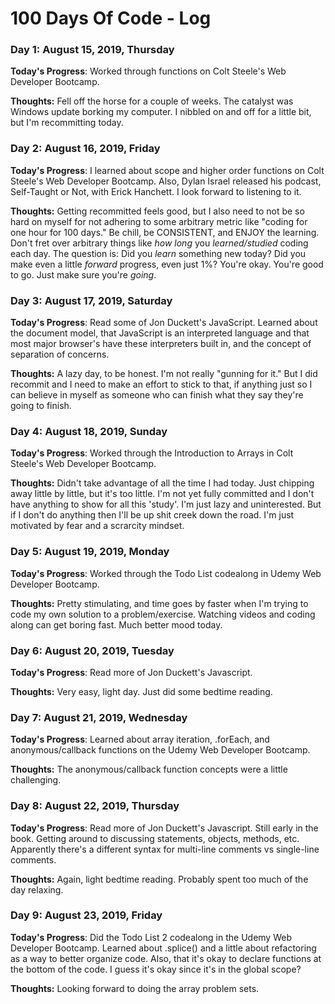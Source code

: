 # 100 Days Of Code - Log

### Day 1: August 15, 2019, Thursday

**Today's Progress**: Worked through functions on Colt Steele's Web Developer Bootcamp.

**Thoughts:** Fell off the horse for a couple of weeks. The catalyst was Windows update borking my computer. I nibbled on and off for a little bit, but I'm recommitting today.

### Day 2: August 16, 2019, Friday

**Today's Progress**: I learned about scope and higher order functions on Colt Steele's Web Developer Bootcamp. Also, Dylan Israel released his podcast, Self-Taught or Not, with Erick Hanchett. I look forward to listening to it.

**Thoughts:** Getting recommitted feels good, but I also need to not be so hard on myself for not adhering to some arbitrary metric like "coding for one hour for 100 days." Be chill, be CONSISTENT, and ENJOY the learning. Don't fret over arbitrary things like *how long* you *learned/studied* coding each day. The question is: Did you *learn* something new today? Did you make even a little *forward* progress, even just 1%? You're okay. You're good to go. Just make sure you're *going*.

### Day 3: August 17, 2019, Saturday

**Today's Progress**: Read some of Jon Duckett's JavaScript. Learned about the document model, that JavaScript is an interpreted language and that most major browser's have these interpreters built in, and the concept of separation of concerns.

**Thoughts:** A lazy day, to be honest. I'm not really "gunning for it." But I did recommit and I need to make an effort to stick to that, if anything just so I can believe in myself as someone who can finish what they say they're going to finish.

### Day 4: August 18, 2019, Sunday

**Today's Progress**: Worked through the Introduction to Arrays in Colt Steele's Web Developer Bootcamp.

**Thoughts:** Didn't take advantage of all the time I had today. Just chipping away little by little, but it's too little. I'm not yet fully committed and I don't have anything to show for all this 'study'. I'm just lazy and uninterested. But if I don't do anything then I'll be up shit creek down the road. I'm just motivated by fear and a scrarcity mindset.

### Day 5: August 19, 2019, Monday

**Today's Progress**: Worked through the Todo List codealong in Udemy Web Developer Bootcamp.

**Thoughts:** Pretty stimulating, and time goes by faster when I'm trying to code my own solution to a problem/exercise. Watching videos and coding along can get boring fast. Much better mood today.

### Day 6: August 20, 2019, Tuesday

**Today's Progress**: Read more of Jon Duckett's Javascript. 

**Thoughts:** Very easy, light day. Just did some bedtime reading.

### Day 7: August 21, 2019, Wednesday

**Today's Progress**: Learned about array iteration, .forEach, and anonymous/callback functions on the Udemy Web Developer Bootcamp. 

**Thoughts:** The anonymous/callback function concepts were a little challenging.

### Day 8: August 22, 2019, Thursday

**Today's Progress**: Read more of Jon Duckett's Javascript. Still early in the book. Getting around to discussing statements, objects, methods, etc. Apparently there's a different syntax for multi-line comments vs single-line comments. 

**Thoughts:** Again, light bedtime reading. Probably spent too much of the day relaxing.

### Day 9: August 23, 2019, Friday

**Today's Progress**: Did the Todo List 2 codealong in the Udemy Web Developer Bootcamp. Learned about .splice() and a little about refactoring as a way to better organize code. Also, that it's okay to declare functions at the bottom of the code. I guess it's okay since it's in the global scope? 

**Thoughts:** Looking forward to doing the array problem sets.